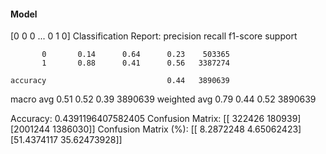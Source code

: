 #### Model
[0 0 0 ... 0 1 0]
Classification Report:
              precision    recall  f1-score   support

           0       0.14      0.64      0.23    503365
           1       0.88      0.41      0.56   3387274

    accuracy                           0.44   3890639
   macro avg       0.51      0.52      0.39   3890639
weighted avg       0.79      0.44      0.52   3890639

Accuracy: 0.4391196407582405
Confusion Matrix:
[[ 322426  180939]
 [2001244 1386030]]
Confusion Matrix (%):
[[ 8.2872248   4.65062423]
 [51.4374117  35.62473928]]
